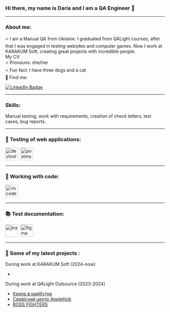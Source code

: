 ### Hi there, my name is Darіa and I am a QA Engineer 👋
---
### About me:
<div>⭐ I am a Manual QA from Ukraine. I graduated from QALight courses, after that I was engaged in testing websites and computer games.
Now I work at KARAKUM Soft, creating great projects with incredible people.</div>
<div>My CV:  </div>
<div>⭐ Pronouns: she/her</div>
<div>⭐ Fun fact: I have three dogs and a cat</div>

<div>💟 Find me:
  
[![LinkedIn Badge](https://img.shields.io/badge/-@dariakashaeva-blue?style=flat&logo=LinkedIn&logoColor=white)](https://www.linkedin.com/in/daria-kashaeva-450736276/) </div>

---

### Skills:

<div>Manual testing, work with requirements, creation of check letters, test cases, bug reports.</div>

---

### 🔨 Testing of web applications:
<div>
  <img src="https://d33wubrfki0l68.cloudfront.net/38b5c953a4667366685d55db55d057c86db1fc54/a0fdc/static/acae6b24d940347661ca901ea07f47c1/chrome-dev-logo-icon.png" title="devtools" alt="devtools" width="40" height="40"/>&nbsp
  <img src="https://seeklogo.com/images/P/postman-logo-0087CA0D15-seeklogo.com.png" title="postman" alt="postman" width="40" height="40"/>&nbsp
</div>

---

### 🐞 Working with code:
<div>
  <img src="https://cdn.jsdelivr.net/gh/devicons/devicon/icons/vscode/vscode-original.svg" title="vscode" alt="vscode" width="40" height="40"/>&nbsp
</div>

---

### 📚 Test documentation:
<div>
  <img src="https://cdn.jsdelivr.net/gh/devicons/devicon/icons/jira/jira-original.svg" title="jira" alt="jira" width="40" height="40"/>&nbsp
  <img src="https://cdn.jsdelivr.net/gh/devicons/devicon/icons/figma/figma-original.svg" title="figma" alt="figma" width="40" height="40"/>&nbsp
</div>

---

### 🧾 Some of my latest projects :

<div>During work at KARAKUM Soft (2024-now)</div>

-

<div>During work at QALight Outsource (2023-2024)</div>

- [Крила в майбутнє](https://develop.kryla.io/ua/)
- [Сервісний центр AppleHub](https://applehub.com.ua/)
- [BOSS FIGHTERS](https://store.steampowered.com/app/1784650/BOSS_FIGHTERS/)
